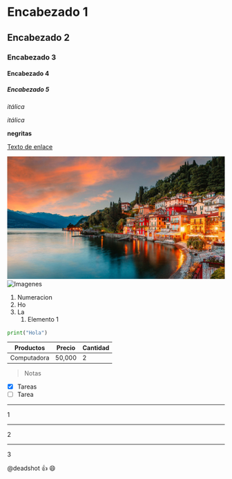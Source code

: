 <!--Comentario-->

# Encabezado 1

## Encabezado 2

### Encabezado 3

#### Encabezado 4

##### Encabezado 5

*itálica*

_itálica_

**negritas**

[Texto de enlace](https://google.com "Tooltip")

![Imagenes](imagenes/LO.jpg)
![Imagenes](https://cdn.7tv.app/emote/01GN7TV92G000A4101RK3W00JM/4x.avif)

1. Numeracion
2. Ho
3. La
   1. Elemento 1

```python
print("Hola")
```

| Productos   | Precio | Cantidad |
|-------------|--------|----------|
| Computadora | 50,000 | 2        |

>Notas

* [x] Tareas
* [ ] Tarea

<!--Divisores-->

***
1

---
2
___
3
<!--Menciones-->
@deadshot :+1: :smile:
